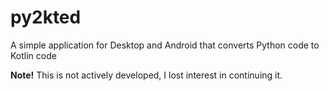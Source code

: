 # py2kted
A simple application for Desktop and Android that converts Python code to Kotlin code

**Note!** This is not actively developed, I lost interest in continuing it.
